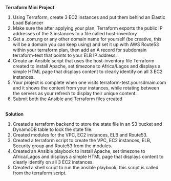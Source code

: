 <b>Terraform Mini Project</b>

1. Using Terraform, create 3 EC2 instances and put them behind an Elastic Load Balancer
2. Make sure the after applying your plan, Terraform exports the public IP addresses of the 3 instances to a file called host-inventory
3. Get a .com.ng or any other domain name for yourself (be creative, this will be a domain you can keep using) and set it up with AWS Route53 within your terraform plan, then add an A record for subdomain terraform-test that points to your ELB IP address.
4. Create an Ansible script that uses the host-inventory file Terraform created to install Apache, set timezone to Africa/Lagos and displays a simple HTML page that displays content to clearly identify on all 3 EC2 instances.
5. Your project is complete when one visits terraform-test.yoursdmain.com and it shows the content from your instances, while rotating between the servers as your refresh to display their unique content.
6. Submit both the Ansible and Terraform files created


<br><b>Solution</b>
1. Created a terraform backend to store the state file in an S3 bucket and DynamoDB table to lock the state file.
2. Created modules for the VPC, EC2 instances, ELB and Route53.
3. Created a terraform script to create the VPC, EC2 instances, ELB, Security group and Route53 from the modules.
4. Created an Ansible playbook to install Apache, set timezone to Africa/Lagos and displays a simple HTML page that displays content to clearly identify on all 3 EC2 instances.
5. Created a shell script to run the ansible playbook, this script is called from the terraform script.
